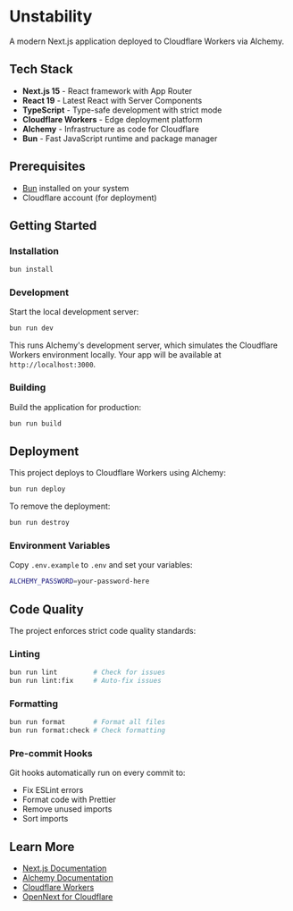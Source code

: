 # Unstability

A modern Next.js application deployed to Cloudflare Workers via Alchemy.

## Tech Stack

- **Next.js 15** - React framework with App Router
- **React 19** - Latest React with Server Components
- **TypeScript** - Type-safe development with strict mode
- **Cloudflare Workers** - Edge deployment platform
- **Alchemy** - Infrastructure as code for Cloudflare
- **Bun** - Fast JavaScript runtime and package manager

## Prerequisites

- [Bun](https://bun.sh/) installed on your system
- Cloudflare account (for deployment)

## Getting Started

### Installation

```bash
bun install
```

### Development

Start the local development server:

```bash
bun run dev
```

This runs Alchemy's development server, which simulates the Cloudflare Workers environment locally. Your app will be available at `http://localhost:3000`.

### Building

Build the application for production:

```bash
bun run build
```

## Deployment

This project deploys to Cloudflare Workers using Alchemy:

```bash
bun run deploy
```

To remove the deployment:

```bash
bun run destroy
```

### Environment Variables

Copy `.env.example` to `.env` and set your variables:

```bash
ALCHEMY_PASSWORD=your-password-here
```

## Code Quality

The project enforces strict code quality standards:

### Linting

```bash
bun run lint         # Check for issues
bun run lint:fix     # Auto-fix issues
```

### Formatting

```bash
bun run format       # Format all files
bun run format:check # Check formatting
```

### Pre-commit Hooks

Git hooks automatically run on every commit to:

- Fix ESLint errors
- Format code with Prettier
- Remove unused imports
- Sort imports

## Learn More

- [Next.js Documentation](https://nextjs.org/docs)
- [Alchemy Documentation](https://docs.alchemy.run)
- [Cloudflare Workers](https://developers.cloudflare.com/workers/)
- [OpenNext for Cloudflare](https://opennext.js.org/cloudflare)
